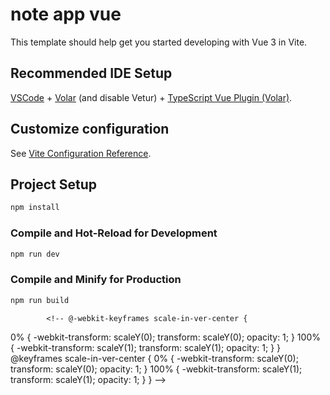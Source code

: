 # note app vue

This template should help get you started developing with Vue 3 in Vite.

## Recommended IDE Setup

[VSCode](https://code.visualstudio.com/) + [Volar](https://marketplace.visualstudio.com/items?itemName=Vue.volar) (and disable Vetur) + [TypeScript Vue Plugin (Volar)](https://marketplace.visualstudio.com/items?itemName=Vue.vscode-typescript-vue-plugin).

## Customize configuration

See [Vite Configuration Reference](https://vitejs.dev/config/).

## Project Setup

```sh
npm install
```

### Compile and Hot-Reload for Development

```sh
npm run dev
```

### Compile and Minify for Production

```sh
npm run build
```


<!-- -webkit-animation: scale-in-ver-center 0.5s cubic-bezier(0.250, 0.460, 0.450, 0.940) both;
	        animation: scale-in-ver-center 0.5s cubic-bezier(0.250, 0.460, 0.450, 0.940) both; -->


            <!-- @-webkit-keyframes scale-in-ver-center {
  0% {
    -webkit-transform: scaleY(0);
            transform: scaleY(0);
    opacity: 1;
  }
  100% {
    -webkit-transform: scaleY(1);
            transform: scaleY(1);
    opacity: 1;
  }
}
@keyframes scale-in-ver-center {
  0% {
    -webkit-transform: scaleY(0);
            transform: scaleY(0);
    opacity: 1;
  }
  100% {
    -webkit-transform: scaleY(1);
            transform: scaleY(1);
    opacity: 1;
  }
}
 -->